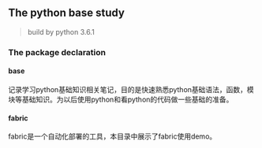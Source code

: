 ## The python base study

> build by python 3.6.1

### The package declaration

#### base
记录学习python基础知识相关笔记，目的是快速熟悉python基础语法，函数，模块等基础知识。为以后使用python和看python的代码做一些基础的准备。

#### fabric
fabric是一个自动化部署的工具，本目录中展示了fabric使用demo。